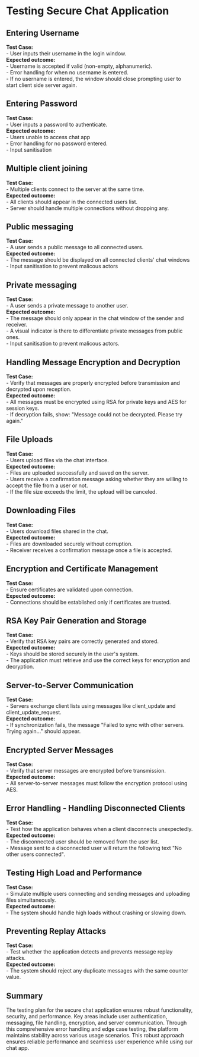 # Testing Secure Chat Application
## Entering Username
**Test Case:**\
    - User inputs their username in the login window.\
**Expected outcome:**\
    - Username is accepted if valid (non-empty, alphanumeric).\
    - Error handling for when no username is entered.\
    - If no username is entered, the window should close prompting user to start client side server again.

## Entering Password
**Test Case:**\
    - User inputs a password to authenticate.\
**Expected outcome:**\
    - Users unable to access chat app\
    - Error handling for no password entered.\
    - Input sanitisation

## Multiple client joining
**Test Case:**\
    - Multiple clients connect to the server at the same time.\
**Expected outcome:**\
    - All clients should appear in the connected users list.\
    - Server should handle multiple connections without dropping any.

## Public messaging
**Test Case:**\
    - A user sends a public message to all connected users.\
**Expected outcome:**\
    - The message should be displayed on all connected clients' chat windows\
    - Input sanitisation to prevent malicous actors

## Private messaging
**Test Case:**\
    - A user sends a private message to another user.\
**Expected outcome:**\
    - The message should only appear in the chat window of the sender and receiver.\
    - A visual indicator is there to differentiate private messages from public ones.\
    - Input sanitisation to prevent malicous actors.

## Handling Message Encryption and Decryption
**Test Case:**\
    - Verify that messages are properly encrypted before transmission and decrypted upon reception.\
**Expected outcome:**\
    - All messages must be encrypted using RSA for private keys and AES for session keys.\
    - If decryption fails, show: "Message could not be decrypted. Please try again."

## File Uploads
**Test Case:**\
    - Users upload files via the chat interface.\
**Expected outcome:**\
    - Files are uploaded successfully and saved on the server.\
    - Users receive a confirmation message asking whether they are willing to accept the file from a user or not.\
    - If the file size exceeds the limit, the upload will be canceled.

## Downloading Files
**Test Case:**\
    - Users download files shared in the chat.\
**Expected outcome:**\
    - Files are downloaded securely without corruption.\
    - Receiver receives a confirmation message once a file is accepted.

##  Encryption and Certificate Management
**Test Case:**\
    - Ensure certificates are validated upon connection.\
**Expected outcome:**\
    - Connections should be established only if certificates are trusted.

## RSA Key Pair Generation and Storage
**Test Case:**\
    - Verify that RSA key pairs are correctly generated and stored.\
**Expected outcome:**\
    - Keys should be stored securely in the user's system.\
    - The application must retrieve and use the correct keys for encryption and decryption.

## Server-to-Server Communication
**Test Case:**\
    - Servers exchange client lists using messages like client_update and client_update_request.\
**Expected outcome:**\
    - If synchronization fails, the message "Failed to sync with other servers. Trying again..." should appear.

## Encrypted Server Messages
**Test Case:**\
    - Verify that server messages are encrypted before transmission.\
**Expected outcome:**\
    - All server-to-server messages must follow the encryption protocol using AES.

## Error Handling - Handling Disconnected Clients
**Test Case:**\
    - Test how the application behaves when a client disconnects unexpectedly.\
**Expected outcome:**\
    - The disconnected user should be removed from the user list.\
    - Message sent to a disconnected user will return the following text "No other users connected".

## Testing High Load and Performance
**Test Case:**\
    - Simulate multiple users connecting and sending messages and uploading files simultaneously.\
**Expected outcome:**\
    - The system should handle high loads without crashing or slowing down.

## Preventing Replay Attacks
**Test Case:**\
    - Test whether the application detects and prevents message replay attacks.\
**Expected outcome:**\
    - The system should reject any duplicate messages with the same counter value.

## Summary 
The testing plan for the secure chat application ensures robust functionality, security, and performance. Key areas include user authentication, messaging, file handling, encryption, and server communication. Through this comprehensive error handling and edge case testing, the platform maintains stability across various usage scenarios. This robust approach ensures reliable performance and seamless user experience while using our chat app.



